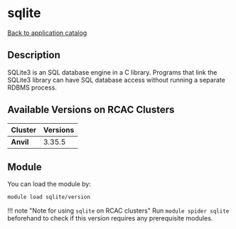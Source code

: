 # sqlite

[Back to application catalog](../app_catalog.md)

## Description
SQLite3 is an SQL database engine in a C library. Programs that link the SQLite3 library can have SQL database access without running a separate RDBMS process.

## Available Versions on RCAC Clusters
|Cluster|Versions|
|---|---|
|**Anvil**|3.35.5|

## Module
You can load the module by:

```bash
module load sqlite/version
```

!!! note "Note for using `sqlite` on RCAC clusters"
    Run `module spider sqlite` beforehand to check if this version requires any prerequisite modules.

